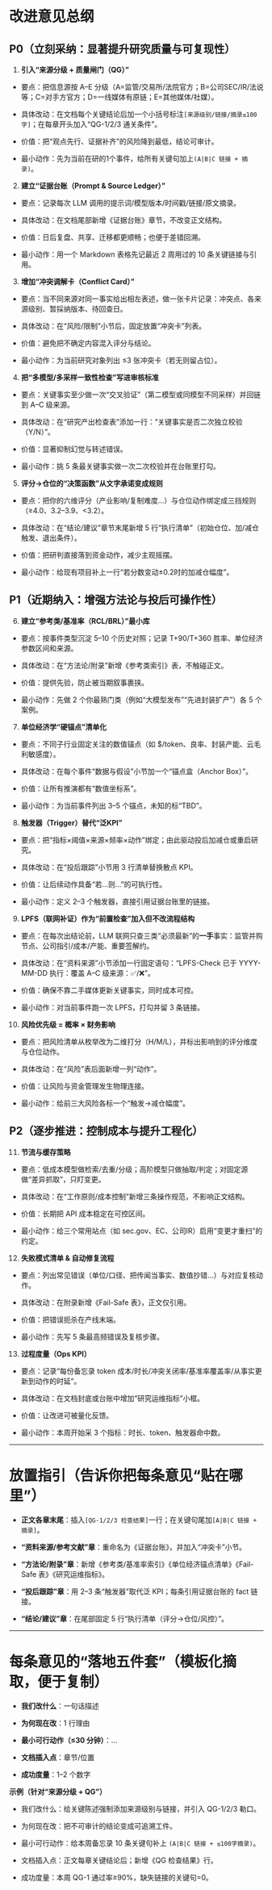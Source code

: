 # 改进意见总纲

## P0（立刻采纳：显著提升研究质量与可复现性）

1. **引入“来源分级 + 质量闸门（QG）”**
    

- 要点：把信息源按 A–E 分级（A=监管/交易所/法院官方；B=公司SEC/IR/法说等；C=对手方官方；D=一线媒体有原链；E=其他媒体/社媒）。
    
- 具体改动：在文档每个关键结论后加一个小括号标注`[来源级别/链接/摘录≤100字]`；在每章开头加入“QG-1/2/3 通关条件”。
    
- 价值：把“观点先行、证据补齐”的风险降到最低，结论可审计。
    
- 最小动作：先为当前在研的1个事件，给所有关键句加上`(A|B|C 链接 + 摘录)`。
    

2. **建立“证据台账（Prompt & Source Ledger）”**
    

- 要点：记录每次 LLM 调用的提示词/模型版本/时间戳/链接/原文摘录。
    
- 具体改动：在文档尾部新增《证据台账》章节，不改变正文结构。
    
- 价值：日后复盘、共享、迁移都更顺畅；也便于差错回溯。
    
- 最小动作：用一个 Markdown 表格先记最近 2 周用过的 10 条关键链接与引用。
    

3. **增加“冲突调解卡（Conflict Card）”**
    

- 要点：当不同来源对同一事实给出相左表述，做一张卡片记录：冲突点、各来源级别、暂採纳版本、待回查日。
    
- 具体改动：在“风险/限制”小节后，固定放置“冲突卡”列表。
    
- 价值：避免把不确定内容混入评分与结论。
    
- 最小动作：为当前研究对象列出 ≤3 张冲突卡（若无则留占位）。
    

4. **把“多模型/多采样一致性检查”写进审核标准**
    

- 要点：关键事实至少做一次“交叉验证”（第二模型或同模型不同采样）并回链到 A–C 级来源。
    
- 具体改动：在“研究产出检查表”添加一行：“关键事实是否二次独立校验（Y/N）”。
    
- 价值：显著抑制幻觉与转述错误。
    
- 最小动作：挑 5 条最关键事实做一次二次校验并在台账里打勾。
    

5. **评分→仓位的“决策函数”从文字承诺变成规则**
    

- 要点：把你的六维评分（产业影响/复制难度…）与仓位动作绑定成三挡规则（≥4.0、3.2–3.9、<3.2）。
    
- 具体改动：在“结论/建议”章节末尾新增 5 行“执行清单”（初始仓位、加/减仓触发、退出条件）。
    
- 价值：把研判直接落到资金动作，减少主观摇摆。
    
- 最小动作：给现有项目补上一行“若分数变动±0.2时的加减仓幅度”。
    

## P1（近期纳入：增强方法论与投后可操作性）

6. **建立“参考类/基准率（RCL/BRL）”最小库**
    

- 要点：按事件类型沉淀 5–10 个历史对照；记录 T+90/T+360 胜率、单位经济参数区间和来源。
    
- 具体改动：在“方法论/附录”新增《参考类索引》表，不触碰正文。
    
- 价值：提供先验，防止被当期叙事裹挟。
    
- 最小动作：先做 2 个你最熟门类（例如“大模型发布”“先进封装扩产”）各 5 个案例。
    

7. **单位经济学“硬锚点”清单化**
    

- 要点：不同子行业固定关注的数值锚点（如 $/token、良率、封装产能、云毛利敏感度）。
    
- 具体改动：在每个事件“数据与假设”小节加一个“锚点盒（Anchor Box）”。
    
- 价值：让所有推演都有“数值坐标系”。
    
- 最小动作：为当前事件列出 3–5 个锚点，未知的标“TBD”。
    

8. **触发器（Trigger）替代“泛KPI”**
    

- 要点：把“指标×阈值×来源×频率×动作”绑定；由此驱动投后加减仓或重启研究。
    
- 具体改动：在“投后跟踪”小节用 3 行清单替换散点 KPI。
    
- 价值：让后续动作具备“若…则…”的可执行性。
    
- 最小动作：定义 2–3 个触发器，直接引用证据台账里的链接。
    

9. **LPFS（联网补证）作为“前置检查”加入但不改流程结构**
    

- 要点：在每次出结论前，LLM 联网只查三类“必须最新”的**一手**事实：监管并购节点、公司指引/成本/产能、重要签解约。
    
- 具体改动：在“资料来源”小节添加一行固定语句：“LPFS-Check 已于 YYYY-MM-DD 执行：覆盖 A–C 级来源：✅/❌”。
    
- 价值：确保不靠二手媒体更新关键事实，同时成本可控。
    
- 最小动作：对当前事件跑一次 LPFS，打勾并留 3 条链接。
    

10. **风险优先级 = 概率 × 财务影响**
    

- 要点：把风险清单从枚举改为二维打分（H/M/L），并标出影响到的评分维度与仓位动作。
    
- 具体改动：在“风险”表后面新增一列“动作”。
    
- 价值：让风险与资金管理发生物理连接。
    
- 最小动作：给前三大风险各标一个“触发→减仓幅度”。
    

## P2（逐步推进：控制成本与提升工程化）

11. **节流与缓存策略**
    

- 要点：低成本模型做检索/去重/分级；高阶模型只做抽取/判定；对固定源做“差异抓取”，只盯变更。
    
- 具体改动：在“工作原则/成本控制”新增三条操作规范，不影响正文结构。
    
- 价值：长期把 API 成本稳定在可控区间。
    
- 最小动作：给三个常用站点（如 sec.gov、EC、公司IR）启用“变更才重扫”的约定。
    

12. **失败模式清单 & 自动修复流程**
    

- 要点：列出常见错误（单位/口径、把传闻当事实、数值抄错…）与对应复核动作。
    
- 具体改动：在附录新增《Fail-Safe 表》，正文仅引用。
    
- 价值：把错误扼杀在产线末端。
    
- 最小动作：先写 5 条最高频错误及复核步骤。
    

13. **过程度量（Ops KPI）**
    

- 要点：记录“每份备忘录 token 成本/时长/冲突关闭率/基准率覆盖率/从事实更新到动作的时延”。
    
- 具体改动：在文档封底或台账中增加“研究运维指标”小框。
    
- 价值：让改进可被量化反馈。
    
- 最小动作：本周开始采 3 个指标：时长、token、触发器命中数。
    

---

# 放置指引（告诉你把每条意见“贴在哪里”）

- **正文各章末尾**：插入`[QG-1/2/3 检查结果]`一行；在关键句尾加`[A|B|C 链接 + 摘录]`。
    
- **“资料来源/参考文献”章**：重命名为《证据台账》，并加入“冲突卡”小节。
    
- **“方法论/附录”章**：新增《参考类/基准率索引》《单位经济锚点清单》《Fail-Safe 表》《研究运维指标》。
    
- **“投后跟踪”章**：用 2–3 条“触发器”取代泛 KPI；每条引用证据台账的 fact 链接。
    
- **“结论/建议”章**：在尾部固定 5 行“执行清单（评分→仓位/风控）”。
    

---

# 每条意见的“落地五件套”（模板化摘取，便于复制）

- **我们改什么**：一句话描述
    
- **为何现在改**：1 行理由
    
- **最小可行动作（≤30 分钟）**：…
    
- **文档插入点**：章节/位置
    
- **成功度量**：1–2 个数字
    

**示例（针对“来源分级 + QG”）**

- 我们改什么：给关键陈述强制添加来源级别与链接，并引入 QG-1/2/3 勒口。
    
- 为何现在改：把不可审计的结论变成可追溯工件。
    
- 最小可行动作：给本周备忘录 10 条关键句补上 `(A|B|C 链接 + ≤100字摘录)`。
    
- 文档插入点：正文每章关键结论后；新增《QG 检查结果》行。
    
- 成功度量：本周 QG-1 通过率≥90%，缺失链接的关键句=0。
    
